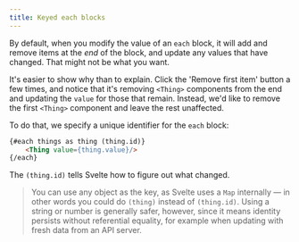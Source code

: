 ```yaml
---
title: Keyed each blocks
---
```


By default, when you modify the value of an `each` block, it will add and remove items at the *end* of the block, and update any values that have changed. That might not be what you want.

It's easier to show why than to explain. Click the 'Remove first item' button a few times, and notice that it's removing `<Thing>` components from the end and updating the `value` for those that remain. Instead, we'd like to remove the first `<Thing>` component and leave the rest unaffected.

To do that, we specify a unique identifier for the `each` block:

```html
{#each things as thing (thing.id)}
	<Thing value={thing.value}/>
{/each}
```

The `(thing.id)` tells Svelte how to figure out what changed.

> You can use any object as the key, as Svelte uses a `Map` internally — in other words you could do `(thing)` instead of `(thing.id)`. Using a string or number is generally safer, however, since it means identity persists without referential equality, for example when updating with fresh data from an API server.